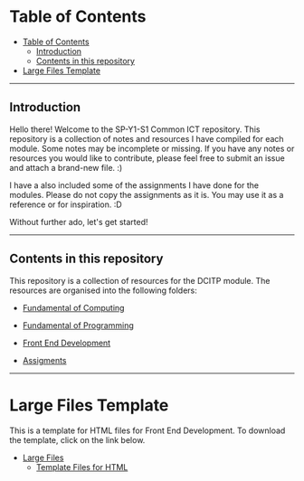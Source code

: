 # Table of Contents
- [Table of Contents](#table-of-contents)
  - [Introduction](#introduction)
  - [Contents in this repository](#contents-in-this-repository)
- [Large Files Template](#large-files-template)


-----------------
## Introduction

Hello there! Welcome to the SP-Y1-S1 Common ICT repository. This repository is a collection of notes and resources I have compiled for each module. Some notes may be incomplete or missing. If you have any notes or resources you would like to contribute, please feel free to submit an issue and attach a brand-new file. :)

I have a also included some of the assignments I have done for the modules. Please do not copy the assignments as it is. You may use it as a reference or for inspiration. :D

Without further ado, let's get started!

-----------------
## Contents in this repository
This repository is a collection of resources for the DCITP module. The resources are organised into the following folders:

- [Fundamental of Computing](Fundamental%20of%20Computing%20(FOC))

- [Fundamental of Programming](Fundamental%20of%20Programming%20(FOP))

- [Front End Development](Front%20End%20Development%20(FED))

- [Assigments](Assigments)
-----------------
# Large Files Template
This is a template for HTML files for Front End Development. To download the template, click on the link below.
 - [Large Files](https://github.com/StepSisStuck/CommonICT/tags)
      - [Template Files for HTML](https://github.com/StepSisStuck/CommonICT/releases/tag/TemplateFiles.v1)

